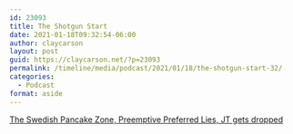 ```yaml
---
id: 23093
title: The Shotgun Start
date: 2021-01-18T09:32:54-06:00
author: claycarson
layout: post
guid: https://claycarson.net/?p=23093
permalink: /timeline/media/podcast/2021/01/18/the-shotgun-start-32/
categories:
  - Podcast
format: aside
---
```

<div class="media-details"><a href="">The Swedish Pancake Zone, Preemptive Preferred Lies, JT gets dropped</a></div>

<div class="media-creator"></div>

<div class="media-rating"></div>